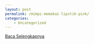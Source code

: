 ```yaml
---
layout: post
permalink: /mimpi-memakai-lipstik-pink/
categories:
    - Uncategorized
---
```


[Baca Selengkapnya](/06)
